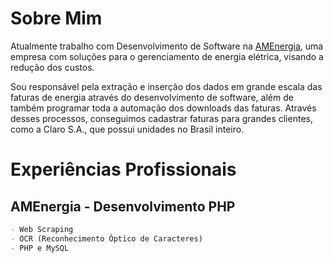 # Sobre Mim

Atualmente trabalho com Desenvolvimento de Software na [AMEnergia](http://www.amenergia.com.br), uma empresa com soluções para o gerenciamento de energia elétrica, visando a redução dos custos.

Sou responsável pela extração e inserção dos dados em grande escala das faturas de energia através do desenvolvimento de software, além de também programar toda a automação dos downloads das faturas. Através desses processos, conseguimos cadastrar faturas para grandes clientes, como a Claro S.A., que possui unidades no Brasil inteiro.


# Experiências Profissionais
## AMEnergia - Desenvolvimento PHP
```markdown
- Web Scraping
- OCR (Reconhecimento Óptico de Caracteres)
- PHP e MySQL
```
